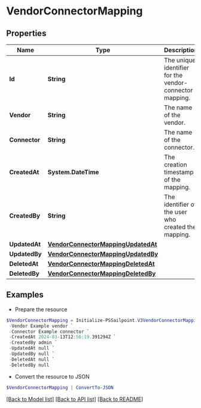 # VendorConnectorMapping
## Properties

Name | Type | Description | Notes
------------ | ------------- | ------------- | -------------
**Id** | **String** | The unique identifier for the vendor-connector mapping. | [optional] 
**Vendor** | **String** | The name of the vendor. | [optional] 
**Connector** | **String** | The name of the connector. | [optional] 
**CreatedAt** | **System.DateTime** | The creation timestamp of the mapping. | [optional] 
**CreatedBy** | **String** | The identifier of the user who created the mapping. | [optional] 
**UpdatedAt** | [**VendorConnectorMappingUpdatedAt**](VendorConnectorMappingUpdatedAt.md) |  | [optional] 
**UpdatedBy** | [**VendorConnectorMappingUpdatedBy**](VendorConnectorMappingUpdatedBy.md) |  | [optional] 
**DeletedAt** | [**VendorConnectorMappingDeletedAt**](VendorConnectorMappingDeletedAt.md) |  | [optional] 
**DeletedBy** | [**VendorConnectorMappingDeletedBy**](VendorConnectorMappingDeletedBy.md) |  | [optional] 

## Examples

- Prepare the resource
```powershell
$VendorConnectorMapping = Initialize-PSSailpoint.V3VendorConnectorMapping  -Id 78733556-9ea3-4f59-bf69-e5cd92b011b4 `
 -Vendor Example vendor `
 -Connector Example connector `
 -CreatedAt 2024-03-13T12:56:19.391294Z `
 -CreatedBy admin `
 -UpdatedAt null `
 -UpdatedBy null `
 -DeletedAt null `
 -DeletedBy null
```

- Convert the resource to JSON
```powershell
$VendorConnectorMapping | ConvertTo-JSON
```

[[Back to Model list]](../README.md#documentation-for-models) [[Back to API list]](../README.md#documentation-for-api-endpoints) [[Back to README]](../README.md)

